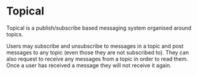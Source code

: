 Topical
=======

Topical is a publish/subscribe based messaging system organised around topics.

Users may subscribe and unsubscribe to messages in a topic and post messages to
any topic (even those they are not subscribed to). They can also request to
receive any messages from a topic in order to read them. Once a user has 
received a message they will not receive it again.
